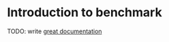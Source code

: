 # Introduction to benchmark

TODO: write [great documentation](http://jacobian.org/writing/what-to-write/)
